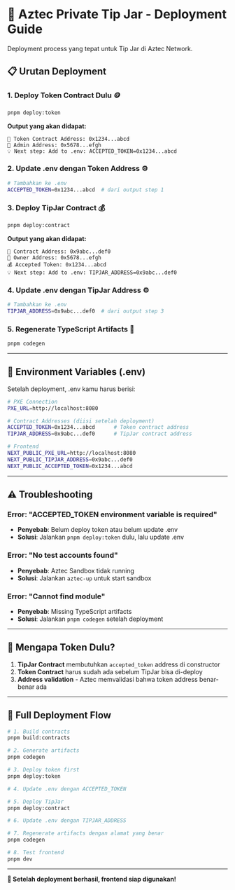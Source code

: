 # 🚀 Aztec Private Tip Jar - Deployment Guide

Deployment process yang tepat untuk Tip Jar di Aztec Network.

## 📋 Urutan Deployment

### 1. **Deploy Token Contract Dulu** 🪙
```bash
pnpm deploy:token
```

**Output yang akan didapat:**
```
📍 Token Contract Address: 0x1234...abcd
👤 Admin Address: 0x5678...efgh
💡 Next step: Add to .env: ACCEPTED_TOKEN=0x1234...abcd
```

### 2. **Update .env dengan Token Address** ⚙️
```bash
# Tambahkan ke .env
ACCEPTED_TOKEN=0x1234...abcd  # dari output step 1
```

### 3. **Deploy TipJar Contract** 💰
```bash
pnpm deploy:contract
```

**Output yang akan didapat:**
```
📍 Contract Address: 0x9abc...def0
👤 Owner Address: 0x5678...efgh
💰 Accepted Token: 0x1234...abcd
💡 Next step: Add to .env: TIPJAR_ADDRESS=0x9abc...def0
```

### 4. **Update .env dengan TipJar Address** ⚙️
```bash
# Tambahkan ke .env
TIPJAR_ADDRESS=0x9abc...def0  # dari output step 3
```

### 5. **Regenerate TypeScript Artifacts** 🔄
```bash
pnpm codegen
```

---

## 🔧 Environment Variables (.env)

Setelah deployment, .env kamu harus berisi:

```bash
# PXE Connection
PXE_URL=http://localhost:8080

# Contract Addresses (diisi setelah deployment)
ACCEPTED_TOKEN=0x1234...abcd      # Token contract address
TIPJAR_ADDRESS=0x9abc...def0      # TipJar contract address

# Frontend
NEXT_PUBLIC_PXE_URL=http://localhost:8080
NEXT_PUBLIC_TIPJAR_ADDRESS=0x9abc...def0
NEXT_PUBLIC_ACCEPTED_TOKEN=0x1234...abcd
```

---

## ⚠️ Troubleshooting

### Error: "ACCEPTED_TOKEN environment variable is required"
- **Penyebab**: Belum deploy token atau belum update .env
- **Solusi**: Jalankan `pnpm deploy:token` dulu, lalu update .env

### Error: "No test accounts found"
- **Penyebab**: Aztec Sandbox tidak running
- **Solusi**: Jalankan `aztec-up` untuk start sandbox

### Error: "Cannot find module"
- **Penyebab**: Missing TypeScript artifacts
- **Solusi**: Jalankan `pnpm codegen` setelah deployment

---

## 🎯 Mengapa Token Dulu?

1. **TipJar Contract** membutuhkan `accepted_token` address di constructor
2. **Token Contract** harus sudah ada sebelum TipJar bisa di-deploy
3. **Address validation** - Aztec memvalidasi bahwa token address benar-benar ada

---

## 🔄 Full Deployment Flow

```bash
# 1. Build contracts
pnpm build:contracts

# 2. Generate artifacts
pnpm codegen

# 3. Deploy token first
pnpm deploy:token

# 4. Update .env dengan ACCEPTED_TOKEN

# 5. Deploy TipJar
pnpm deploy:contract

# 6. Update .env dengan TIPJAR_ADDRESS

# 7. Regenerate artifacts dengan alamat yang benar
pnpm codegen

# 8. Test frontend
pnpm dev
```

---

**🎉 Setelah deployment berhasil, frontend siap digunakan!**
